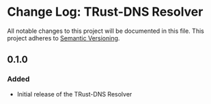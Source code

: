 # Change Log: TRust-DNS Resolver 
All notable changes to this project will be documented in this file.
This project adheres to [Semantic Versioning](http://semver.org/).

## 0.1.0

### Added

- Initial release of the TRust-DNS Resolver